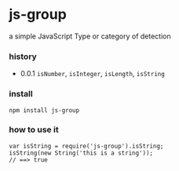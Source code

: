 # js-group
a simple JavaScript Type or category of detection


### history ###
- 0.0.1    `isNumber`, `isInteger`, `isLength`, `isString`

### install ###
```
npm install js-group
```

### how to use it ###
```
var isString = require('js-group').isString;
isString(new String('this is a string'));
// ==> true
```

